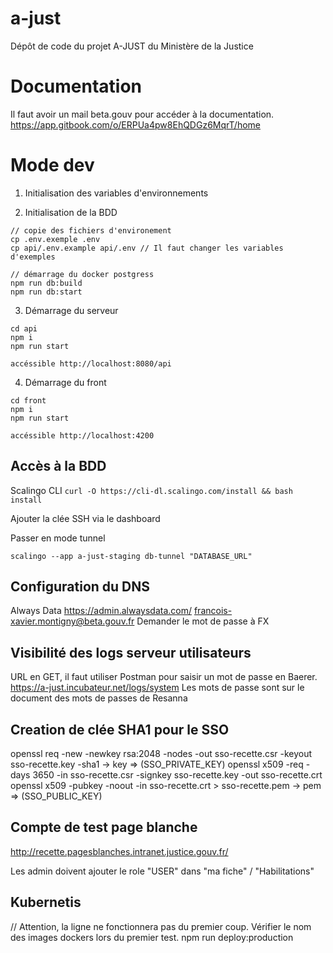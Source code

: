 # a-just

Dépôt de code du projet A-JUST du Ministère de la Justice

# Documentation

Il faut avoir un mail beta.gouv pour accéder à la documentation.
https://app.gitbook.com/o/ERPUa4pw8EhQDGz6MqrT/home

# Mode dev

1. Initialisation des variables d'environnements

2. Initialisation de la BDD

```
// copie des fichiers d'environement
cp .env.exemple .env
cp api/.env.example api/.env // Il faut changer les variables d'exemples

// démarrage du docker postgress
npm run db:build
npm run db:start
```

3. Démarrage du serveur

```
cd api
npm i
npm run start

accéssible http://localhost:8080/api
```

4. Démarrage du front

```
cd front
npm i
npm run start

accéssible http://localhost:4200
```

## Accès à la BDD

Scalingo CLI
`curl -O https://cli-dl.scalingo.com/install && bash install`

Ajouter la clée SSH via le dashboard

Passer en mode tunnel

```
scalingo --app a-just-staging db-tunnel "DATABASE_URL"
```

## Configuration du DNS

Always Data
https://admin.alwaysdata.com/
francois-xavier.montigny@beta.gouv.fr
Demander le mot de passe à FX

## Visibilité des logs serveur utilisateurs

URL en GET, il faut utiliser Postman pour saisir un mot de passe en Baerer.
https://a-just.incubateur.net/logs/system
Les mots de passe sont sur le document des mots de passes de Resanna

## Creation de clée SHA1 pour le SSO

openssl req -new -newkey rsa:2048 -nodes -out sso-recette.csr -keyout sso-recette.key -sha1 -> key => (SSO_PRIVATE_KEY)
openssl x509 -req -days 3650 -in sso-recette.csr -signkey sso-recette.key -out sso-recette.crt
openssl x509 -pubkey -noout -in sso-recette.crt > sso-recette.pem -> pem => (SSO_PUBLIC_KEY)

## Compte de test page blanche

http://recette.pagesblanches.intranet.justice.gouv.fr/

Les admin doivent ajouter le role "USER" dans "ma fiche" / "Habilitations"

## Kubernetis

// Attention, la ligne ne fonctionnera pas du premier coup. Vérifier le nom des images dockers lors du premier test.
npm run deploy:production
